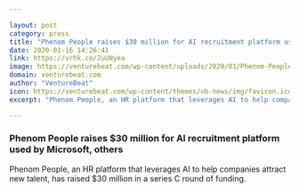 ```yaml
---

layout: post
category: press
title: "Phenom People raises $30 million for AI recruitment platform used by Microsoft, others"
date: 2020-01-16 14:26:41
link: https://vrhk.co/2uUNyea
image: https://venturebeat.com/wp-content/uploads/2020/01/Phenom-People-Front-Lobby.jpg?w=1200&strip=all
domain: venturebeat.com
author: "VentureBeat"
icon: https://venturebeat.com/wp-content/themes/vb-news/img/favicon.ico
excerpt: "Phenom People, an HR platform that leverages AI to help companies attract new talent, has raised $30 million in a series C round of funding."

---
```


### Phenom People raises $30 million for AI recruitment platform used by Microsoft, others

Phenom People, an HR platform that leverages AI to help companies attract new talent, has raised $30 million in a series C round of funding.